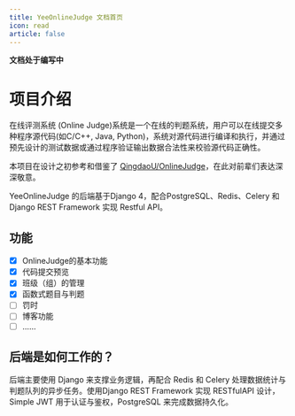 ```yaml
---
title: YeeOnlineJudge 文档首页
icon: read
article: false
---
```


**文档处于编写中**

# 项目介绍

在线评测系统 (Online Judge)系统是一个在线的判题系统，用户可以在线提交多种程序源代码(如C/C++, Java, Python)，系统对源代码进行编译和执行，并通过预先设计的测试数据或通过程序验证输出数据合法性来校验源代码正确性。

本项目在设计之初参考和借鉴了 [QingdaoU/OnlineJudge](https://github.com/QingdaoU/OnlineJudge)，在此对前辈们表达深深敬意。

YeeOnlineJudge 的后端基于Django 4，配合PostgreSQL、Redis、Celery 和 Django REST Framework 实现 Restful API。

## 功能

- [x] OnlineJudge的基本功能
- [x] 代码提交预览
- [x] 班级（组）的管理
- [x] 函数式题目与判题
- [ ] 罚时
- [ ] 博客功能
- [ ] ……

## 后端是如何工作的？

后端主要使用 Django 来支撑业务逻辑，再配合 Redis 和 Celery 处理数据统计与判题队列的异步任务。使用Django REST Framework 实现 RESTfulAPI 设计，Simple JWT 用于认证与鉴权，PostgreSQL 来完成数据持久化。
